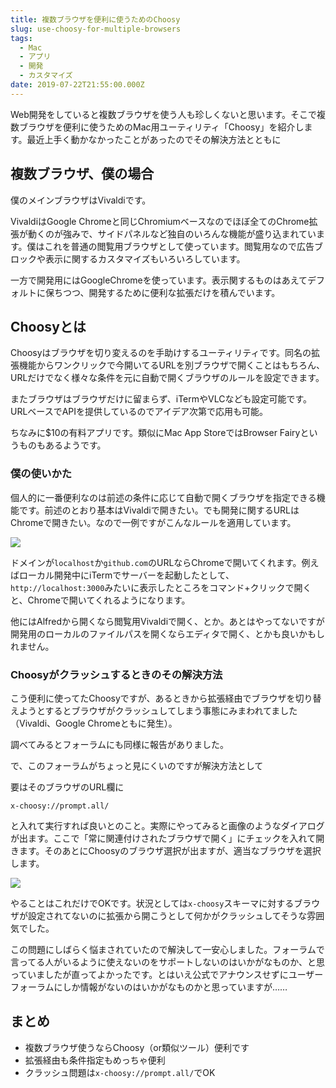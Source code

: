 ```yaml
---
title: 複数ブラウザを便利に使うためのChoosy
slug: use-choosy-for-multiple-browsers
tags:
  - Mac
  - アプリ
  - 開発
  - カスタマイズ
date: 2019-07-22T21:55:00.000Z
---
```

Web開発をしていると複数ブラウザを使う人も珍しくないと思います。そこで複数ブラウザを便利に使うためのMac用ユーティリティ「Choosy」を紹介します。最近上手く動かなかったことがあったのでその解決方法とともに

## 複数ブラウザ、僕の場合
僕のメインブラウザはVivaldiです。

<LinkCard url="https://vivaldi.com/ja/" site-name="Vivaldi" title="未来の自分に届けたいブラウザー | Vivaldi" description="ブラウザーは自分で選ぶもの。Vivaldiは、他に類を見ないカスタマイズ性と管理性を持った新しいブラウザーです。高速で安全、そして柔軟 – あなたのために作られたブラウザーです。" image-url="https://vivaldi.com/wp-content/uploads/yt-frame.png" />

VivaldiはGoogle Chromeと同じChromiumベースなのでほぼ全てのChrome拡張が動くのが強みで、サイドパネルなど独自のいろんな機能が盛り込まれています。僕はこれを普通の閲覧用ブラウザとして使っています。閲覧用なので広告ブロックや表示に関するカスタマイズもいろいろしています。

一方で開発用にはGoogleChromeを使っています。表示関するものはあえてデフォルトに保ちつつ、開発するために便利な拡張だけを積んでいます。

## Choosyとは
<LinkCard url="https://www.choosyosx.com/" title="Choosy: A smarter default browser for macOS" />

Choosyはブラウザを切り変えるのを手助けするユーティリティです。同名の拡張機能からワンクリックで今開いてるURLを別ブラウザで開くことはもちろん、URLだけでなく様々な条件を元に自動で開くブラウザのルールを設定できます。

またブラウザはブラウザだけに留まらず、iTermやVLCなども設定可能です。URLベースでAPIを提供しているのでアイデア次第で応用も可能。

ちなみに$10の有料アプリです。類似にMac App StoreではBrowser Fairyというものもあるようです。

### 僕の使いかた
個人的に一番便利なのは前述の条件に応じて自動で開くブラウザを指定できる機能です。前述のとおり基本はVivaldiで開きたい。でも開発に関するURLはChromeで開きたい。なので一例ですがこんなルールを適用しています。

![](https://lh3.googleusercontent.com/VhwO3ogfU92Bo4zO_hRhfgohkwmgHdBWpFja23y_84ebd_-dLXRg597ISYBnzuKZ1E6oqZ_4kmY-glArFW0x4wLWpZmPqGBjkCvWGyFbch0x4-IpfdeMMvhmIaWpvKD2sNbBX93gxJslkc04n6JqD0S_1ZrY30bZFz4QXYjKccX4jt01k_5AvwhEot7Z2QbfL1ofdeMp7KPeOt5fphM-Aa_lHKlmWpY3cg-fFliajAO2EKTesP6S4g01Z6FV-yxvpzv8QwkKJ7i08tUuvLoYS13BSJvl8daQ5--n0-OjsJWGxfTyP-UwY19zvMUZsVanLOodYWk-kcbGX3YIft7F4_LmWkp-jJ476QyHJav38Qkxh79Vi_G78bP1JSBvNC3A5NoG04j7dey7-OLQvLFAN_CMMJFJ3jAPgUz0J-CBqrAX1fVl0CCL0i8yZFIIuY8Swdv8pFSpctkTA3poh1lwMLdi1pO-LW2BI2oucDNou1dPcJWOa848EOjr9lJZFwVqe1vPc3PlWnm_Wqi4KxOBDuBb-W9Sc2AVfuxgpCqxO7ESaqzPq3wdjFreaexluycYSU6rT3BKyNgE0a35y24paH91i4bwHAFMGXX8HqAnHPbIjG26ak1ly9AZ9oxZuvitqxYVCaUwRa-kik41n9gxSiVW5ZDpT0-BKiAr8VdkaXS7bPFfSoSzgCc585J-PmESyFkMZMimueBJR8JkfOXzqTFX=w1560-h1482-no)

ドメインが`localhost`か`github.com`のURLならChromeで開いてくれます。例えばローカル開発中にiTermでサーバーを起動したとして、`http://localhost:3000`みたいに表示したところをコマンド+クリックで開くと、Chromeで開いてくれるようになります。

他にはAlfredから開くなら閲覧用Vivaldiで開く、とか。あとはやってないですが開発用のローカルのファイルパスを開くならエディタで開く、とかも良いかもしれません。

### Choosyがクラッシュするときのその解決方法
こう便利に使ってたChoosyですが、あるときから拡張経由でブラウザを切り替えようとするとブラウザがクラッシュしてしまう事態にみまわれてました（Vivaldi、Google Chromeともに発生）。

調べてみるとフォーラムにも同様に報告がありました。

<LinkCard url="http://feedback.choosyosx.com/forums/6165-general/suggestions/35061085-choosy-crashes-chrome" site-name="Customer Feedback for Choosy" title="Choosy crashes Chrome" description="Did Choosy stop supporting Chrome? Every time I tried it in the past week it crashed my Chrome browser. I tried reinstalling it and it doesn&#39;t even show up in the list of extensions (but it does for Safari and FF). My version of Chrome is 68.0.3440.84 (Official Build) (64-bit)." image-url="https://s3.amazonaws.com/uploads.uservoice.com/logo/design_setting/32117/original/paypal_header.png?1453568360" />

で、このフォーラムがちょっと見にくいのですが解決方法として

<LinkCard url="http://feedback.choosyosx.com/users/869188216-js" title="JS – Customer Feedback for Choosy" />

要はそのブラウザのURL欄に
```
x-choosy://prompt.all/
```
と入れて実行すれば良いとのこと。実際にやってみると画像のようなダイアログが出ます。ここで「常に関連付けされたブラウザで開く」にチェックを入れて開きます。そのあとにChoosyのブラウザ選択が出ますが、適当なブラウザを選択します。

![](https://lh3.googleusercontent.com/_sA51Sdx2zTJIZmTWK3_g8dmFch6hEIpaCAvodUfJJ0f4CjmDKAKojAhs5Idvf2dIfqrlkCzbptj31Uajlnu9RGQHzA2ZwrvH0fkcfK6uaQDzt2IyFQI8V85KLaoJgFgBR3h2XES60-sJaPgHKBOAYbVWQZzCyDNjphcu8ktePKFprvxUIEqeDV9y_PUjR6UynHG0YtiUsNyO-vkgr7K-HQz4kqHwKQit2oijTeGD5TYaGgyvZ6ENSzA_aVZTyspOgXjWYRmn2R2HPYmmbS4O63_lVCFYRPLZVgDfaB93xcqPEhKqb_eg4tskXGT1OXbAhouSDMGA_lU8u-pfAWcFdfnxMw98jqcirNH42PCI5Gnj4jcgcUybUHyYlBOUGtQo9XKFQe5C6kbNpC9taumr4GrsuuV_aaJAqfHvweYf6gzhLkX_QHMyXIguqbzVWYHDgNx-EJ6z_vgnq90yt50C6lSBV6IBh0Qj2dXq8oaux_geq_QapNfmnZH7GDpyFknxx380tTh5yGmZiTsUQnQahCaEMbxHWtw19PnJfyTJ4QkPrN73IG-fHjAo1XxVN8HqxDZwwTPM9cWez6TShVgCk4xXFViS4TUfGiS_Tvwe8vwMW8P_ZUTMk91zGRMBpIA004sTh8iAtoFWtfvALa-QvYMQpSzCDYUMIdIwIrTqIOed9j5cwHIyr9LuGVHkNS0pJJHcfJnstprv5Ppb5H3CX9p=w1658-h1260-no)

やることはこれだけでOKです。状況としては`x-choosy`スキーマに対するブラウザが設定されてないのに拡張から開こうとして何かがクラッシュしてそうな雰囲気でした。

この問題にしばらく悩まされていたので解決して一安心しました。フォーラムで言ってる人がいるように使えないのをサポートしないのはいかがなものか、と思っていましたが直ってよかったです。とはいえ公式でアナウンスせずにユーザーフォーラムにしか情報がないのはいかがなものかと思っていますが……

## まとめ
+ 複数ブラウザ使うならChoosy（or類似ツール）便利です
+ 拡張経由も条件指定もめっちゃ便利
+ クラッシュ問題は`x-choosy://prompt.all/`でOK

